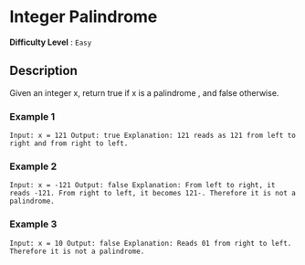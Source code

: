 # Integer Palindrome
**Difficulty Level** : `Easy`

## Description
Given an integer x, return true if x is a
palindrome
, and false otherwise.



### Example 1
`Input: x = 121
Output: true
Explanation: 121 reads as 121 from left to right and from right to left.`

### Example 2
`Input: x = -121
Output: false
Explanation: From left to right, it reads -121. From right to left, it becomes 121-. Therefore it is not a palindrome.`

### Example 3
`Input: x = 10
Output: false
Explanation: Reads 01 from right to left. Therefore it is not a palindrome.`